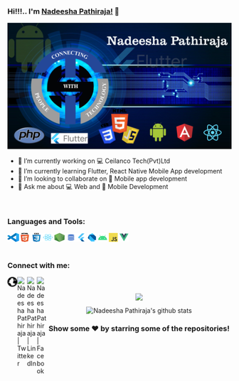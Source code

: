 ### Hi!!!.. I'm [Nadeesha Pathiraja!](https://techswords.com/about-us/) 👋


![alt text](https://github.com/nadeeshapathiraja/nadeeshapathiraja/blob/main/cover.jpg)
<br>
- 🔭 I’m currently working on 💻 Ceilanco Tech(Pvt)Ltd
- 🌱 I’m currently learning Flutter, React Native  Mobile App development
- 👯 I’m looking to collaborate on 📲 Mobile app development
- 💬 Ask me about 💻 Web and 📲 Mobile Development 




<br />

### Languages and Tools:

<img align="left" height="20"  alt="Visual Studio Code" width="26px" src="https://raw.githubusercontent.com/github/explore/80688e429a7d4ef2fca1e82350fe8e3517d3494d/topics/visual-studio-code/visual-studio-code.png" />
<img align="left" height="20"  alt="HTML5" width="26px" src="https://raw.githubusercontent.com/github/explore/80688e429a7d4ef2fca1e82350fe8e3517d3494d/topics/html/html.png" />
<img align="left" height="20"  alt="CSS3" width="26px" src="https://raw.githubusercontent.com/github/explore/80688e429a7d4ef2fca1e82350fe8e3517d3494d/topics/css/css.png" />
<img align="left" height="20"  alt="React" width="26px" src="https://raw.githubusercontent.com/github/explore/80688e429a7d4ef2fca1e82350fe8e3517d3494d/topics/react/react.png" />
<img align="left" height="20"  alt="Node.js" width="26px" src="https://raw.githubusercontent.com/github/explore/80688e429a7d4ef2fca1e82350fe8e3517d3494d/topics/nodejs/nodejs.png" />
<img align="left" height="20"  alt="SQL" width="26px" src="https://raw.githubusercontent.com/github/explore/80688e429a7d4ef2fca1e82350fe8e3517d3494d/topics/sql/sql.png" />
<code><img height="20" src="https://raw.githubusercontent.com/github/explore/80688e429a7d4ef2fca1e82350fe8e3517d3494d/topics/flutter/flutter.png"></code>
<code><img height="20" src="https://raw.githubusercontent.com/github/explore/80688e429a7d4ef2fca1e82350fe8e3517d3494d/topics/dart/dart.png"></code>
<code><img height="20" src="https://raw.githubusercontent.com/github/explore/80688e429a7d4ef2fca1e82350fe8e3517d3494d/topics/android/android.png"></code>
<code><img height="20" src="https://raw.githubusercontent.com/github/explore/80688e429a7d4ef2fca1e82350fe8e3517d3494d/topics/javascript/javascript.png"></code>
<code><img height="20" src="https://raw.githubusercontent.com/github/explore/80688e429a7d4ef2fca1e82350fe8e3517d3494d/topics/vue/vue.png"></code>



<br/>
<br/>

### Connect with me:

[<img align="left"  width="22px" src="https://raw.githubusercontent.com/iconic/open-iconic/master/svg/globe.svg" />][website]
[<img align="left" alt="Nadeesha Pathiraja | Twitter" width="22px" src="https://cdn.jsdelivr.net/npm/simple-icons@v3/icons/twitter.svg" />][twitter]
[<img align="left" alt="Nadeesha Pathiraja | LinkedIn" width="22px" src="https://cdn.jsdelivr.net/npm/simple-icons@v3/icons/linkedin.svg" />][linkedin]
[<img align="left" alt="Nadeesha Pathiraja | Facebook" width="22px" src="https://cdn.jsdelivr.net/npm/simple-icons@3.4.1/icons/facebook.svg" />][Facebook]


[website]: http://techswords.com/
[twitter]: https://twitter.com/Nadeesha47385
[linkedin]: https://www.linkedin.com/in/nadeesha-pathiraja-834375137/
[Facebook]: https://www.facebook.com/profile.php?id=100010308797680


<div align="center">
  <br><br>
  <a  href="https://github.com/nadeeshapathiraja">
  <img align="center" src="https://github-readme-stats.vercel.app/api/?username=nadeeshapathiraja&theme=light&hide_langs_below=1" />
</a>


![Nadeesha Pathiraja's github stats](https://github-readme-stats.vercel.app/api?username=nadeeshapathiraja&show_icons=true&theme=dracula)<br/>

### Show some ❤️ by starring some of the repositories!

</div>

